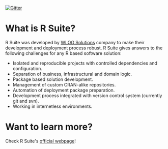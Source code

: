 [![Gitter](https://badges.gitter.im/WLOGSolutions/RSuite.svg)](https://gitter.im/WLOGSolutions/RSuite?utm_source=badge&utm_medium=badge&utm_campaign=pr-badge)

# What is R Suite?
R Suite was developed by [WLOG Solutions](http://wlogsolutions.com) company to make their development and deployment process robust. R Suite gives answers to the following challenges for any R based software solution:

* Isolated and reproducible projects with controlled dependencies and configuration.
* Separation of business, infrastructural and domain logic.
* Package based solution development.
* Management of custom CRAN-alike repositories.
* Automation of deployment package preparation.
* Development process integrated with version control system (currently git and svn).
* Working in internetless environments.

# Want to learn more?

Check R Suite's [official webpage](http://rsuite.io)!
